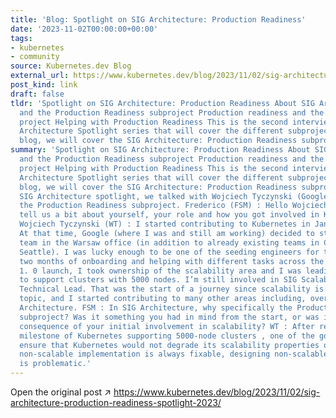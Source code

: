 ```yaml
---
title: 'Blog: Spotlight on SIG Architecture: Production Readiness'
date: '2023-11-02T00:00:00+00:00'
tags:
- kubernetes
- community
source: Kubernetes.dev Blog
external_url: https://www.kubernetes.dev/blog/2023/11/02/sig-architecture-production-readiness-spotlight-2023/
post_kind: link
draft: false
tldr: 'Spotlight on SIG Architecture: Production Readiness About SIG Architecture
  and the Production Readiness subproject Production readiness and the Kubernetes
  project Helping with Production Readiness This is the second interview of a SIG
  Architecture Spotlight series that will cover the different subprojects. In this
  blog, we will cover the SIG Architecture: Production Readiness subproject.'
summary: 'Spotlight on SIG Architecture: Production Readiness About SIG Architecture
  and the Production Readiness subproject Production readiness and the Kubernetes
  project Helping with Production Readiness This is the second interview of a SIG
  Architecture Spotlight series that will cover the different subprojects. In this
  blog, we will cover the SIG Architecture: Production Readiness subproject. In this
  SIG Architecture spotlight, we talked with Wojciech Tyczynski (Google), lead of
  the Production Readiness subproject. Frederico (FSM) : Hello Wojciech, could you
  tell us a bit about yourself, your role and how you got involved in Kubernetes?
  Wojciech Tyczynski (WT) : I started contributing to Kubernetes in January 2015.
  At that time, Google (where I was and still am working) decided to start a Kubernetes
  team in the Warsaw office (in addition to already existing teams in California and
  Seattle). I was lucky enough to be one of the seeding engineers for that team. After
  two months of onboarding and helping with different tasks across the project towards
  1. 0 launch, I took ownership of the scalability area and I was leading Kubernetes
  to support clusters with 5000 nodes. I’m still involved in SIG Scalability as its
  Technical Lead. That was the start of a journey since scalability is such a cross-cutting
  topic, and I started contributing to many other areas including, over time, to SIG
  Architecture. FSM : In SIG Architecture, why specifically the Production Readiness
  subproject? Was it something you had in mind from the start, or was it an unexpected
  consequence of your initial involvement in scalability? WT : After reaching that
  milestone of Kubernetes supporting 5000-node clusters , one of the goals was to
  ensure that Kubernetes would not degrade its scalability properties over time. While
  non-scalable implementation is always fixable, designing non-scalable APIs or contracts
  is problematic.'
---
```

Open the original post ↗ https://www.kubernetes.dev/blog/2023/11/02/sig-architecture-production-readiness-spotlight-2023/
